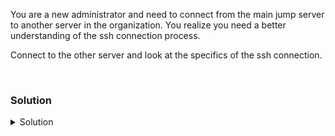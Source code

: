 You are a new administrator and need to connect from the main jump server to another server in the organization. You realize you need a better understanding of the ssh connection process.

Connect to the other server and look at the specifics of the ssh connection.

<br>

### Solution
<details>
<summary>Solution</summary>
Check your connection to node01.

```plain
ssh node01
```

Type in exit to return to the original system

```plain
exit
```

Check system uptime and one layer of debug1.

```plain
ssh -v node01 'uptime'
```

What additional information was shown with the -v option? (debug1)

```plain
ssh -vv node01 'uptime'
```

What additional information was shown with the -vv option? (debug2)

```plain
ssh -vvv node01 'uptime' 
```

What additional information was shown with the -vvv option (debug3)

So we looked at a ssh connection over to node01. You should note that the keys are being used and that is why no password was asked to connect. We'll explore that more shortly.
 
</details>